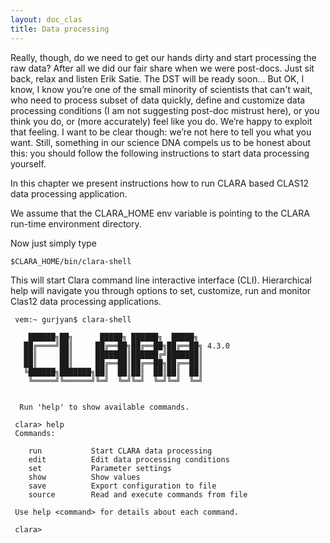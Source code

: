 ```yaml
---
layout: doc_clas
title: Data processing
---
```


Really, though,
do we need to get our hands dirty and start processing the raw data?
After all we did our fair share when we were post-docs.
Just sit back, relax and listen Erik Satie.
The DST will be ready soon...
But OK, I know, I know you’re one of the small minority of scientists that can't wait,
who need to process subset of data quickly,
define and customize data processing conditions (I am not suggesting post-doc mistrust here),
or you think you do, or (more accurately) feel like you do.
We’re happy to exploit that feeling. I want to be clear though:
we’re not here to tell you what you want.
Still, something in our science DNA compels us to be honest about this:
you should follow the following instructions to start data processing yourself.

In this chapter we present instructions
how to run CLARA based CLAS12 data processing application.

We assume that the CLARA\_HOME env variable is pointing to
the CLARA run-time environment directory.

Now just simply type 

```
$CLARA_HOME/bin/clara-shell
```

This will start Clara command line interactive interface (CLI).
Hierarchical help will navigate you through options to set, customize, run and monitor 
Clas12 data processing applications.
```
 vem:~ gurjyan$ clara-shell
 
    ██████╗██╗      █████╗ ██████╗  █████╗
   ██╔════╝██║     ██╔══██╗██╔══██╗██╔══██╗ 4.3.0
   ██║     ██║     ███████║██████╔╝███████║
   ██║     ██║     ██╔══██║██╔══██╗██╔══██║
   ╚██████╗███████╗██║  ██║██║  ██║██║  ██║
    ╚═════╝╚══════╝╚═╝  ╚═╝╚═╝  ╚═╝╚═╝  ╚═╝
 
 
  Run 'help' to show available commands.
 
 clara> help
 Commands:
 
    run           Start CLARA data processing
    edit          Edit data processing conditions
    set           Parameter settings
    show          Show values
    save          Export configuration to file
    source        Read and execute commands from file
 
 Use help <command> for details about each command.
 
 clara>
```
